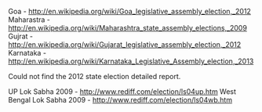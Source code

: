 Goa - http://en.wikipedia.org/wiki/Goa_legislative_assembly_election,_2012
Maharastra - http://en.wikipedia.org/wiki/Maharashtra_state_assembly_elections,_2009
Gujrat - http://en.wikipedia.org/wiki/Gujarat_legislative_assembly_election,_2012
Karnataka - http://en.wikipedia.org/wiki/Karnataka_Legislative_Assembly_election,_2013


Could not find the 2012 state election detailed report.

UP Lok Sabha 2009 - http://www.rediff.com/election/ls04up.htm
West Bengal Lok Sabha 2009 - http://www.rediff.com/election/ls04wb.htm
